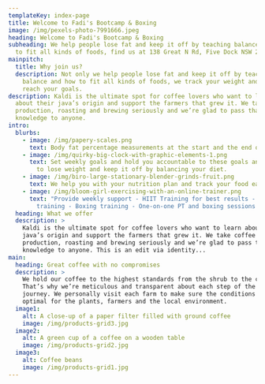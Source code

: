 ```yaml
---
templateKey: index-page
title: Welcome to Fadi's Bootcamp & Boxing
image: /img/pexels-photo-7991666.jpeg
heading: Welcome to Fadi's Bootcamp & Boxing
subheading: We help people lose fat and keep it off by teaching balance and how
  to fit all kinds of foods, find us at 138 Great N Rd, Five Dock NSW 2046
mainpitch:
  title: Why join us?
  description: Not only we help people lose fat and keep it off by teaching
    balance and how to fit all kinds of foods, we track your weight and help you
    reach your goals.
description: Kaldi is the ultimate spot for coffee lovers who want to learn
  about their java’s origin and support the farmers that grew it. We take coffee
  production, roasting and brewing seriously and we’re glad to pass that
  knowledge to anyone.
intro:
  blurbs:
    - image: /img/papery-scales.png
      text: Body fat percentage measurements at the start and the end of the program
    - image: /img/quirky-big-clock-with-graphic-elements-1.png
      text: Set weekly goals and hold you accountable to these goals and show you how
        to lose weight and keep it off by balancing your diet.
    - image: /img/biro-large-stationary-blender-grinds-fruit.png
      text: We help you with your nutrition plan and track your food each week
    - image: /img/bloom-girl-exercising-with-an-online-trainer.png
      text: "Provide weekly support - HIIT Training for best results - Circuit
        training - Boxing training - One-on-one PT and boxing sessions "
  heading: What we offer
  description: >
    Kaldi is the ultimate spot for coffee lovers who want to learn about their
    java’s origin and support the farmers that grew it. We take coffee
    production, roasting and brewing seriously and we’re glad to pass that
    knowledge to anyone. This is an edit via identity...
main:
  heading: Great coffee with no compromises
  description: >
    We hold our coffee to the highest standards from the shrub to the cup.
    That’s why we’re meticulous and transparent about each step of the coffee’s
    journey. We personally visit each farm to make sure the conditions are
    optimal for the plants, farmers and the local environment.
  image1:
    alt: A close-up of a paper filter filled with ground coffee
    image: /img/products-grid3.jpg
  image2:
    alt: A green cup of a coffee on a wooden table
    image: /img/products-grid2.jpg
  image3:
    alt: Coffee beans
    image: /img/products-grid1.jpg
---
```


